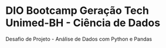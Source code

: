 # DIO Bootcamp Geração Tech Unimed-BH - Ciência de Dados
Desafio de Projeto - Análise de Dados com Python e Pandas
